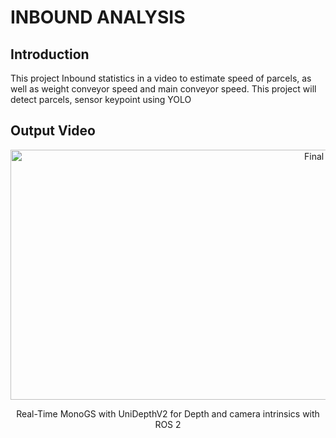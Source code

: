 # INBOUND ANALYSIS

## Introduction
This project Inbound statistics in a video to estimate speed of parcels, as well as weight conveyor speed and main conveyor speed. This project will detect parcels, sensor keypoint using YOLO 

## Output Video
<div align="center">
    <img src="/INBOUND_ANALYSIS/M005_output_videos/output_video.avi" width="1000" height="400" alt="Final Result"/>
    <p>Real-Time MonoGS with UniDepthV2 for Depth and camera intrinsics with ROS 2</p>
</div>

